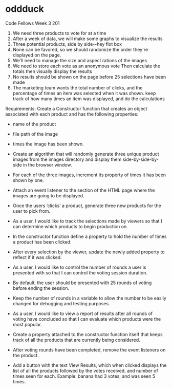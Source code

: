 # oddduck
Code Fellows Week 3 201

1. We need three products to vote for at a time
2. After a week of data, we will make some graphs to visualize the results
3. Three potential products, side by side--hey flot box
4. None can be favored, so we should randomize the order they're displayed on the page.
5. We'll need to manage the size and aspect rations of the images
6. We need to store each vote as an anonymous vote
  Then calculate the totals
  then visually display the results
7. No results should be shown on the page before 25 selections have been made
8. The marketing team wants the total number of clicks, and the percentage of times an item was selected when it was shown.
  keep track of how many times an item was displayed, and do the calculations


Requirements:
Create a Constructor function that creates an object associated with each product and has the following properties:
  * name of the product
  * file path of the image
  * times the image has been shown.

* Create an algorithm that will randomly generate three unique product images from the images directory and display them side-by-side-by-side in the browser window.

* For each of the three images, increment its property of times it has been shown by one.

* Attach an event listener to the section of the HTML page where the images are going to be displayed.

* Once the users ‘clicks’ a product, generate three new products for the user to pick from.

* As a user, I would like to track the selections made by viewers so that I can determine which products to begin production on.

* In the constructor function define a property to hold the number of times a product has been clicked.

* After every selection by the viewer, update the newly added property to reflect if it was clicked.

* As a user, I would like to control the number of rounds a user is presented with so that I can control the voting session duration.
* By default, the user should be presented with 25 rounds of voting before ending the session.
* Keep the number of rounds in a variable to allow the number to be easily changed for debugging and testing purposes.
* As a user, I would like to view a report of results after all rounds of voting have concluded so that I can evaluate which products were the most popular.
* Create a property attached to the constructor function itself that keeps track of all the products that are currently being considered.

* After voting rounds have been completed, remove the event listeners on the product.

* Add a button with the text View Results, which when clicked displays the list of all the products followed by the votes received, and number of times seen for each. Example: banana had 3 votes, and was seen 5 times.
